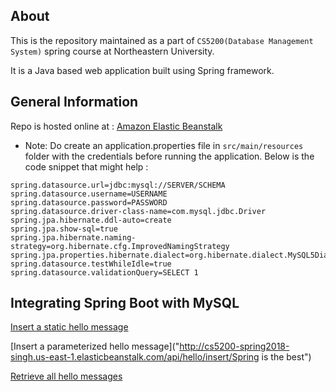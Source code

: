 ## About
This is the repository maintained as a part of `CS5200(Database Management System)` spring course at Northeastern University.

It is a Java based web application built using Spring framework.

## General Information
Repo is hosted online at : [Amazon Elastic Beanstalk](http://cs5200-spring2018-singh.us-east-1.elasticbeanstalk.com/)

* Note: Do create an application.properties file in `src/main/resources` folder with the credentials before running the application. Below is the code snippet that might help :

```
spring.datasource.url=jdbc:mysql://SERVER/SCHEMA
spring.datasource.username=USERNAME
spring.datasource.password=PASSWORD
spring.datasource.driver-class-name=com.mysql.jdbc.Driver
spring.jpa.hibernate.ddl-auto=create
spring.jpa.show-sql=true
spring.jpa.hibernate.naming-strategy=org.hibernate.cfg.ImprovedNamingStrategy
spring.jpa.properties.hibernate.dialect=org.hibernate.dialect.MySQL5Dialect
spring.datasource.testWhileIdle=true
spring.datasource.validationQuery=SELECT 1
```

## Integrating Spring Boot with MySQL
[Insert a static hello message](http://cs5200-spring2018-singh.us-east-1.elasticbeanstalk.com/api/hello/insert)<br>

[Insert a parameterized hello message]("http://cs5200-spring2018-singh.us-east-1.elasticbeanstalk.com/api/hello/insert/Spring is the best")<br>

[Retrieve all hello messages](http://cs5200-spring2018-singh.us-east-1.elasticbeanstalk.com/api/hello/select/all)

